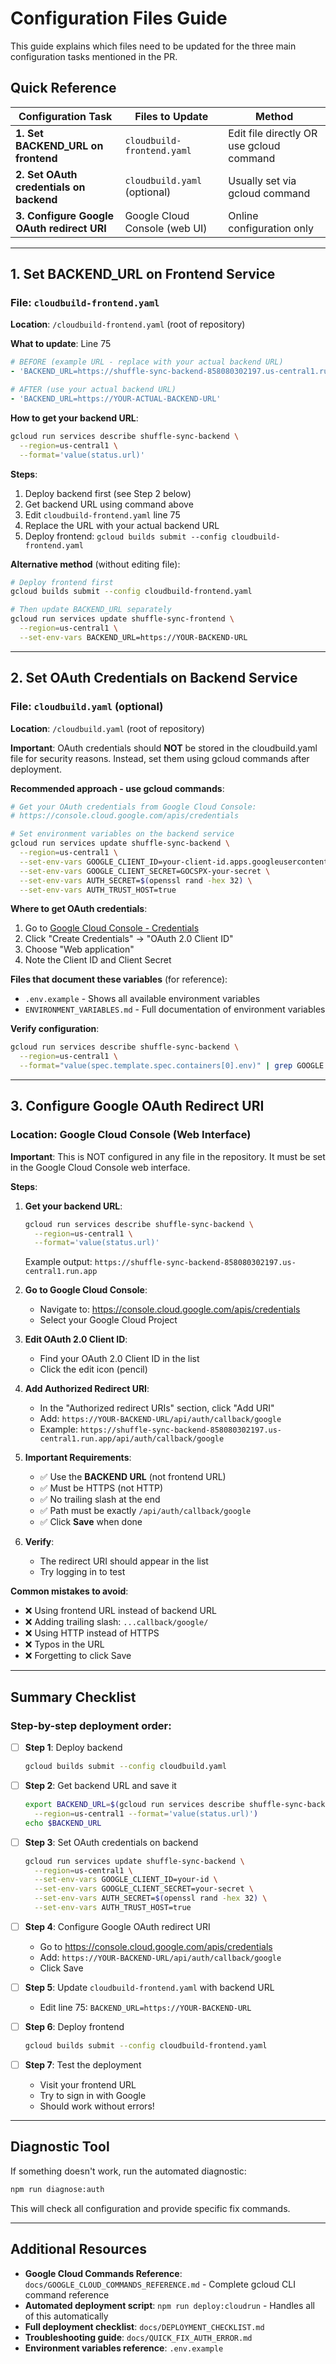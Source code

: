 # Configuration Files Guide

This guide explains which files need to be updated for the three main configuration tasks mentioned in the PR.

## Quick Reference

| Configuration Task | Files to Update | Method |
|-------------------|----------------|--------|
| **1. Set BACKEND_URL on frontend** | `cloudbuild-frontend.yaml` | Edit file directly OR use gcloud command |
| **2. Set OAuth credentials on backend** | `cloudbuild.yaml` (optional) | Usually set via gcloud command |
| **3. Configure Google OAuth redirect URI** | Google Cloud Console (web UI) | Online configuration only |

---

## 1. Set BACKEND_URL on Frontend Service

### File: `cloudbuild-frontend.yaml`

**Location**: `/cloudbuild-frontend.yaml` (root of repository)

**What to update**: Line 75

```yaml
# BEFORE (example URL - replace with your actual backend URL)
- 'BACKEND_URL=https://shuffle-sync-backend-858080302197.us-central1.run.app'

# AFTER (use your actual backend URL)
- 'BACKEND_URL=https://YOUR-ACTUAL-BACKEND-URL'
```

**How to get your backend URL**:
```bash
gcloud run services describe shuffle-sync-backend \
  --region=us-central1 \
  --format='value(status.url)'
```

**Steps**:
1. Deploy backend first (see Step 2 below)
2. Get backend URL using command above
3. Edit `cloudbuild-frontend.yaml` line 75
4. Replace the URL with your actual backend URL
5. Deploy frontend: `gcloud builds submit --config cloudbuild-frontend.yaml`

**Alternative method** (without editing file):
```bash
# Deploy frontend first
gcloud builds submit --config cloudbuild-frontend.yaml

# Then update BACKEND_URL separately
gcloud run services update shuffle-sync-frontend \
  --region=us-central1 \
  --set-env-vars BACKEND_URL=https://YOUR-BACKEND-URL
```

---

## 2. Set OAuth Credentials on Backend Service

### File: `cloudbuild.yaml` (optional)

**Location**: `/cloudbuild.yaml` (root of repository)

**Important**: OAuth credentials should **NOT** be stored in the cloudbuild.yaml file for security reasons. Instead, set them using gcloud commands after deployment.

**Recommended approach - use gcloud commands**:

```bash
# Get your OAuth credentials from Google Cloud Console:
# https://console.cloud.google.com/apis/credentials

# Set environment variables on the backend service
gcloud run services update shuffle-sync-backend \
  --region=us-central1 \
  --set-env-vars GOOGLE_CLIENT_ID=your-client-id.apps.googleusercontent.com \
  --set-env-vars GOOGLE_CLIENT_SECRET=GOCSPX-your-secret \
  --set-env-vars AUTH_SECRET=$(openssl rand -hex 32) \
  --set-env-vars AUTH_TRUST_HOST=true
```

**Where to get OAuth credentials**:
1. Go to [Google Cloud Console - Credentials](https://console.cloud.google.com/apis/credentials)
2. Click "Create Credentials" → "OAuth 2.0 Client ID"
3. Choose "Web application"
4. Note the Client ID and Client Secret

**Files that document these variables** (for reference):
- `.env.example` - Shows all available environment variables
- `ENVIRONMENT_VARIABLES.md` - Full documentation of environment variables

**Verify configuration**:
```bash
gcloud run services describe shuffle-sync-backend \
  --region=us-central1 \
  --format="value(spec.template.spec.containers[0].env)" | grep GOOGLE
```

---

## 3. Configure Google OAuth Redirect URI

### Location: Google Cloud Console (Web Interface)

**Important**: This is NOT configured in any file in the repository. It must be set in the Google Cloud Console web interface.

**Steps**:

1. **Get your backend URL**:
   ```bash
   gcloud run services describe shuffle-sync-backend \
     --region=us-central1 \
     --format='value(status.url)'
   ```
   
   Example output: `https://shuffle-sync-backend-858080302197.us-central1.run.app`

2. **Go to Google Cloud Console**:
   - Navigate to: https://console.cloud.google.com/apis/credentials
   - Select your Google Cloud Project

3. **Edit OAuth 2.0 Client ID**:
   - Find your OAuth 2.0 Client ID in the list
   - Click the edit icon (pencil)

4. **Add Authorized Redirect URI**:
   - In the "Authorized redirect URIs" section, click "Add URI"
   - Add: `https://YOUR-BACKEND-URL/api/auth/callback/google`
   - Example: `https://shuffle-sync-backend-858080302197.us-central1.run.app/api/auth/callback/google`

5. **Important Requirements**:
   - ✅ Use the **BACKEND URL** (not frontend URL)
   - ✅ Must be HTTPS (not HTTP)
   - ✅ No trailing slash at the end
   - ✅ Path must be exactly `/api/auth/callback/google`
   - ✅ Click **Save** when done

6. **Verify**:
   - The redirect URI should appear in the list
   - Try logging in to test

**Common mistakes to avoid**:
- ❌ Using frontend URL instead of backend URL
- ❌ Adding trailing slash: `...callback/google/`
- ❌ Using HTTP instead of HTTPS
- ❌ Typos in the URL
- ❌ Forgetting to click Save

---

## Summary Checklist

### Step-by-step deployment order:

- [ ] **Step 1**: Deploy backend
  ```bash
  gcloud builds submit --config cloudbuild.yaml
  ```

- [ ] **Step 2**: Get backend URL and save it
  ```bash
  export BACKEND_URL=$(gcloud run services describe shuffle-sync-backend \
    --region=us-central1 --format='value(status.url)')
  echo $BACKEND_URL
  ```

- [ ] **Step 3**: Set OAuth credentials on backend
  ```bash
  gcloud run services update shuffle-sync-backend \
    --region=us-central1 \
    --set-env-vars GOOGLE_CLIENT_ID=your-id \
    --set-env-vars GOOGLE_CLIENT_SECRET=your-secret \
    --set-env-vars AUTH_SECRET=$(openssl rand -hex 32) \
    --set-env-vars AUTH_TRUST_HOST=true
  ```

- [ ] **Step 4**: Configure Google OAuth redirect URI
  - Go to https://console.cloud.google.com/apis/credentials
  - Add: `https://YOUR-BACKEND-URL/api/auth/callback/google`
  - Click Save

- [ ] **Step 5**: Update `cloudbuild-frontend.yaml` with backend URL
  - Edit line 75: `BACKEND_URL=https://YOUR-BACKEND-URL`

- [ ] **Step 6**: Deploy frontend
  ```bash
  gcloud builds submit --config cloudbuild-frontend.yaml
  ```

- [ ] **Step 7**: Test the deployment
  - Visit your frontend URL
  - Try to sign in with Google
  - Should work without errors!

---

## Diagnostic Tool

If something doesn't work, run the automated diagnostic:

```bash
npm run diagnose:auth
```

This will check all configuration and provide specific fix commands.

---

## Additional Resources

- **Google Cloud Commands Reference**: `docs/GOOGLE_CLOUD_COMMANDS_REFERENCE.md` - Complete gcloud CLI command reference
- **Automated deployment script**: `npm run deploy:cloudrun` - Handles all of this automatically
- **Full deployment checklist**: `docs/DEPLOYMENT_CHECKLIST.md`
- **Troubleshooting guide**: `docs/QUICK_FIX_AUTH_ERROR.md`
- **Environment variables reference**: `.env.example`
